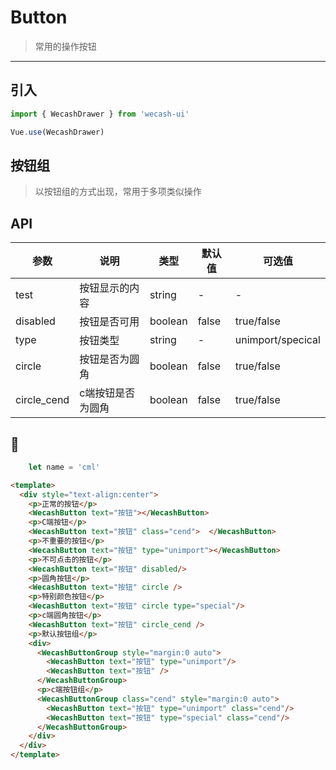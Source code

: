 # Button

> 常用的操作按钮

----------
## 引入
```js
import { WecashDrawer } from 'wecash-ui'

Vue.use(WecashDrawer)
```
## 按钮组

> 以按钮组的方式出现，常用于多项类似操作

## API

 参数 | 说明 | 类型 | 默认值 | 可选值
 --- | ---  | --- | --- | ---
 test | 按钮显示的内容 | string | - | -
 disabled | 按钮是否可用 |  boolean | false | true/false
 type | 按钮类型 | string | - | unimport/specical
 circle | 按钮是否为圆角 |  boolean | false | true/false
 circle_cend | c端按钮是否为圆角 |  boolean | false | true/false

## 🌰

```javascript
    let name = 'cml'
```
```html
<template>
  <div style="text-align:center">
    <p>正常的按钮</p>
    <WecashButton text="按钮"></WecashButton>
    <p>C端按钮</p>
    <WecashButton text="按钮" class="cend">  </WecashButton>
    <p>不重要的按钮</p>
    <WecashButton text="按钮" type="unimport"></WecashButton>
    <p>不可点击的按钮</p>
    <WecashButton text="按钮" disabled/>
    <p>圆角按钮</p>
    <WecashButton text="按钮" circle />
    <p>特别颜色按钮</p>
    <WecashButton text="按钮" circle type="special"/>
    <p>c端圆角按钮</p>
    <WecashButton text="按钮" circle_cend />
    <p>默认按钮组</p>
    <div>
      <WecashButtonGroup style="margin:0 auto">
        <WecashButton text="按钮" type="unimport"/>
        <WecashButton text="按钮" />
      </WecashButtonGroup>
      <p>c端按钮组</p>
      <WecashButtonGroup class="cend" style="margin:0 auto">
        <WecashButton text="按钮" type="unimport" class="cend"/>
        <WecashButton text="按钮" type="special" class="cend"/>
      </WecashButtonGroup>
    </div>
  </div>
</template>
```

